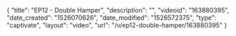 {
    "title": "EP12 - Double Hamper",
    "description": "",
    "videoid": "163880395",
    "date_created": "1526070626",
    "date_modified": "1526572375",
    "type": "captivate",
    "layout": "video",
    "url": "\/v\/ep12-double-hamper\/163880395"
}